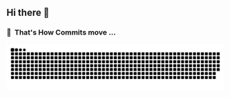 ## Hi there 👋

### 🐍 &nbsp;That's How Commits move ...

<div align="center">
  <a href="https://github.com/rushit-kakadiya/">
    <img src="https://github.com/rushit-kakadiya/rushit-kakadiya/blob/main/assets/img/grid-snake.svg" alt="snake" />
  </a>
</div>